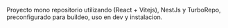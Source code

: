 Proyecto mono repositorio utilizando (React + Vitejs), NestJs y TurboRepo, preconfigurado para buildeo, uso en dev y instalacion.